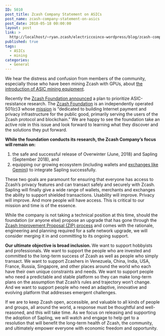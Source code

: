 ```yaml
---
ID: 5010
post_title: Zcash Company Statement on ASICs
post_name: zcash-company-statement-on-asics
post_date: 2018-05-18 00:00:00
layout: post
link: >
  http://localhost/~ryan.zcash/electriccoinco-wordpress/blog/zcash-company-statement-on-asics/
published: true
tags:
  - ASICs
  - mining
categories:
  - General
---
```

<p>We hear the distress and confusion from members of the community, especially those who have been mining Zcash with GPUs, about <a href="https://www.coindesk.com/bitmains-latest-crypto-asic-can-mine-zcash/">the introduction of ASIC mining equipment</a>.</p>
<p>Recently the <a href="https://z.cash.foundation/blog/statement-on-asics/">Zcash Foundation announced</a> a plan to prioritize ASIC-resistance research. The <a href="https://z.cash.foundation/">Zcash Foundation</a> is an independently operated 501(c)3 whose <a href="https://github.com/ZcashFoundation/ZcashFoundation/blob/master/MISSION.md">mission</a> is “dedicated to building Internet payment and privacy infrastructure for the public good, primarily serving the users of the Zcash protocol and blockchain.” We are happy to see the foundation take an active role in this issue and look forward to learning what they discover and the solutions they put forward.</p>
<p><b>While the foundation conducts its research, the Zcash Company’s focus will remain on: </b></p>
<ol>
<li>the safe and successful release of Overwinter (June, 2018) and Sapling (September 2018), and</li>
<li>equipping our growing ecosystem (including wallets and <a href="/blog/gemini-announces-support-for-zcash/">exchanges like Gemini</a>) to integrate Sapling successfully.</li>
</ol>
<p>These two goals are paramount for ensuring that everyone has access to Zcash’s privacy features and can transact safely and securely with Zcash. Sapling will finally give a wide range of wallets, merchants and exchanges the ability to support shielded transactions. Usability will improve. Privacy will improve. And more people will have access. This is critical to our mission and time is of the essence.</p>
<p>While the company is not taking a technical position at this time, should the foundation (or anyone else) propose an upgrade that has gone through the <a href="https://zips.z.cash/zip-0000">Zcash Improvement Proposal (ZIP) process</a> and comes with the rationale, engineering and planning required for a safe network upgrade, we will consider merging it in and committing to its ongoing support.</p>
<p><b>Our ultimate objective is broad inclusion. </b>We want to support hobbyists and professionals. We want to support the people who are invested and committed to the long-term success of Zcash as well as people who simply transact. We want to support Zcashers in Venezuela, China, India, USA, France, Russia, Singapore, and other places around the world who each have their own unique constraints and needs. We want to support people who need a predictable and stable platform so they can make long-term plans on the assumption that Zcash’s rules and trajectory won’t change. And we want to support people who need an adaptive, innovative and evolving platform that addresses emergent challenges.</p>
<p>If we are to keep Zcash open, accessible, and valuable to all kinds of people and groups, all around the world, a response must be thoughtful and well-reasoned, and this will take time. As we focus on releasing and supporting the adoption of Sapling, we will watch and engage to help get to a resolution that will benefit the long-term health of Zcash, the community, and ultimately empower everyone with economic freedom and opportunity.</p>
